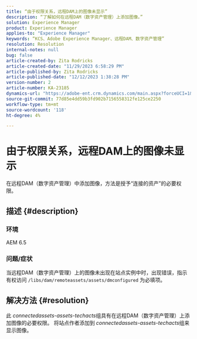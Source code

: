 ```yaml
---
title: “由于权限关系，远程DAM上的图像未显示”
description: “了解如何在远程DAM（数字资产管理）上添加图像。”
solution: Experience Manager
product: Experience Manager
applies-to: "Experience Manager"
keywords: “KCS、Adobe Experience Manager、远程DAM、数字资产管理”
resolution: Resolution
internal-notes: null
bug: false
article-created-by: Zita Rodricks
article-created-date: "11/29/2023 6:58:29 PM"
article-published-by: Zita Rodricks
article-published-date: "12/12/2023 1:38:28 PM"
version-number: 2
article-number: KA-23185
dynamics-url: "https://adobe-ent.crm.dynamics.com/main.aspx?forceUCI=1&pagetype=entityrecord&etn=knowledgearticle&id=11bf0c46-e98e-ee11-8179-6045bd006793"
source-git-commit: 77d85e4dd59b3fd902b7156558312fe125ce2250
workflow-type: tm+mt
source-wordcount: '118'
ht-degree: 4%

---
```


# 由于权限关系，远程DAM上的图像未显示


在远程DAM（数字资产管理）中添加图像，方法是授予“连接的资产”的必要权限。

## 描述 {#description}


### 环境

AEM 6.5

### 问题/症状

当远程DAM（数字资产管理）上的图像未出现在站点实例中时，出现错误，指示有权访问 `/libs/dam/remoteassets/assets/dmconfigured` 为必填项。








## 解决方法 {#resolution}


此 *connectedassets-assets-techacts*&#x200B;组具有在远程DAM（数字资产管理）上添加图像的必要权限。 将站点作者添加到<b> </b>*connectedassets-assets-techacts*&#x200B;组来显示图像。
